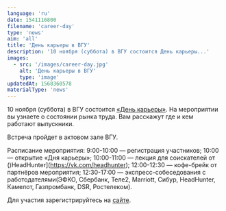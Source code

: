 ```yaml
---
language: 'ru'
date: 1541116800
filename: 'career-day'
type: 'news'
aim: 'all'
title: 'День карьеры в ВГУ'
description: '10 ноября (суббота) в ВГУ состоится День карьеры...'
images:
  - src: '/images/career-day.jpg'
    alt: 'День карьеры в ВГУ'
    type: 'image'
updatedAt: 1568360578
materialType: 'news'
---
```

10 ноября (суббота) в ВГУ состоится [«День карьеры»](https://vk.com/vsu_career). На мероприятии вы узнаете о состоянии рынка труда. Вам расскажут где и кем работают выпускники.

Встреча пройдет в актовом зале ВГУ.

Расписание мероприятия: 9:00-10:00 — регистрация участников; 10:00 — открытие «Дня карьеры»; 10:00-11:00 — лекция для соискателей от ()HeadHunter\](https://vk.com/headhunter); 12:00-12:30 — кофе-брейк от партнёров мероприятия; 12:30-17:00 — экспресс-собеседования с работодателями(ЭФКО, Сбербанк, Теле2, Marriott, Сибур, HeadHunter, Камелот, Газпромбанк, DSR, Ростелеком).

Для участия зарегистрируйтесь на [сайте](https://vk.cc/8DvwJO).
